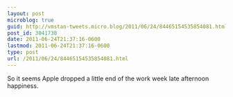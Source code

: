 ```yaml
---
layout: post
microblog: true
guid: http://vmstan-tweets.micro.blog/2011/06/24/84465154535854081.html
post_id: 3041738
date: 2011-06-24T21:37:16-0600
lastmod: 2011-06-24T21:37:16-0600
type: post
url: /2011/06/24/84465154535854081.html
---
```

So it seems Apple dropped a little end of the work week late afternoon happiness.
